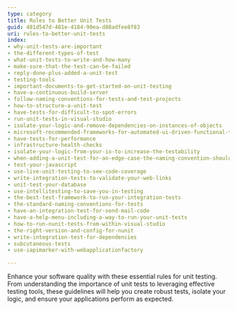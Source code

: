 ```yaml
---
type: category
title: Rules to Better Unit Tests
guid: 481d547d-481e-4184-90ea-d88adfee8f83
uri: rules-to-better-unit-tests
index:
- why-unit-tests-are-important
- the-different-types-of-test
- what-unit-tests-to-write-and-how-many
- make-sure-that-the-test-can-be-failed
- reply-done-plus-added-a-unit-test
- testing-tools
- important-documents-to-get-started-on-unit-testing
- have-a-continuous-build-server
- follow-naming-conventions-for-tests-and-test-projects
- how-to-structure-a-unit-test
- have-tests-for-difficult-to-spot-errors
- run-unit-tests-in-visual-studio
- isolate-your-logic-and-remove-dependencies-on-instances-of-objects
- microsoft-recommended-frameworks-for-automated-ui-driven-functional-testing
- have-tests-for-performance
- infrastructure-health-checks
- isolate-your-logic-from-your-io-to-increase-the-testability
- when-adding-a-unit-test-for-an-edge-case-the-naming-convention-should-be-the-issue-id
- test-your-javascript
- use-live-unit-testing-to-see-code-coverage
- write-integration-tests-to-validate-your-web-links
- unit-test-your-database
- use-intellitesting-to-save-you-in-testing
- the-best-test-framework-to-run-your-integration-tests
- the-standard-naming-conventions-for-tests
- have-an-integration-test-for-send-mail-code
- have-a-help-menu-including-a-way-to-run-your-unit-tests
- how-to-run-nunit-tests-from-within-visual-studio
- the-right-version-and-config-for-nunit
- write-integration-test-for-dependencies
- subcutaneous-tests
- use-iapimarker-with-webapplicationfactory

---
```


Enhance your software quality with these essential rules for unit testing. From understanding the importance of unit tests to leveraging effective testing tools, these guidelines will help you create robust tests, isolate your logic, and ensure your applications perform as expected.
